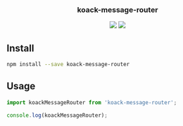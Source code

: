 <h3 align="center">
  koack-message-router
</h3>

<p align="center">
  
</p>

<p align="center">
  <a href="https://npmjs.org/package/koack-message-router"><img src="https://img.shields.io/npm/v/koack-message-router.svg?style=flat-square"></a>
  <a href="https://david-dm.org/koack/koack?path=packages/koack-message-router"><img src="https://david-dm.org/koack/koack?path=packages/koack-message-router.svg?style=flat-square"></a>
</p>

## Install

```bash
npm install --save koack-message-router
```

## Usage

```js
import koackMessageRouter from 'koack-message-router';

console.log(koackMessageRouter);
```
